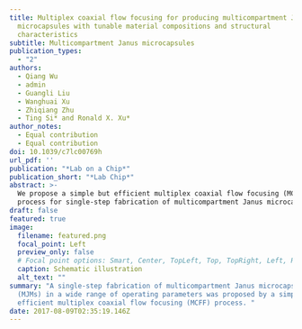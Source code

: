```yaml
---
title: Multiplex coaxial flow focusing for producing multicompartment Janus
  microcapsules with tunable material compositions and structural
  characteristics
subtitle: Multicompartment Janus microcapsules
publication_types:
  - "2"
authors:
  - Qiang Wu
  - admin
  - Guangli Liu
  - Wanghuai Xu
  - Zhiqiang Zhu
  - Ting Si* and Ronald X. Xu*
author_notes:
  - Equal contribution
  - Equal contribution
doi: 10.1039/c7lc00769h
url_pdf: ''
publication: "*Lab on a Chip*"
publication_short: "*Lab Chip*"
abstract: >-
  We propose a simple but efficient multiplex coaxial flow focusing (MCFF)
  process for single-step fabrication of multicompartment Janus microcapsules (MJMs) in a wide range of operating parameters. The produced MJMs consist of a multicompartmental core–shell structure with material compositions tunable in individual shell and core compartments. Potential applications of such a MJM agent are demonstrated in both benchtop and in vitro experiments. For the benchtop experiment, magnetic nanoparticles are loaded into one of the shell compartments and photopolymerized under ultraviolet light for controlled alignment and rotation of the microcapsules in a magnetic field. For the in vitro experiment, four different types of cells are encapsulated in the desired compartments of sodium alginate MJMs and co-cultured for seven days. By increasing the number of coaxial needles, we are also able to produce MJMs with three or more compartments. Our studies have shown that the proposed MCFF process is able to produce MJMs with desired material compositions and narrow size distribution. This process is inexpensive and scalable for mass production of various MJMs in its potential applications in biomedical imaging, drug delivery, and regenerative medicine
draft: false
featured: true
image:
  filename: featured.png
  focal_point: Left
  preview_only: false
  # Focal point options: Smart, Center, TopLeft, Top, TopRight, Left, Right, BottomLeft, Bottom, BottomRight
  caption: Schematic illustration
  alt_text: ""
summary: "A single-step fabrication of multicompartment Janus microcapsules
  (MJMs) in a wide range of operating parameters was proposed by a simple but
  efficient multiplex coaxial flow focusing (MCFF) process. "
date: 2017-08-09T02:35:19.146Z
---
```

